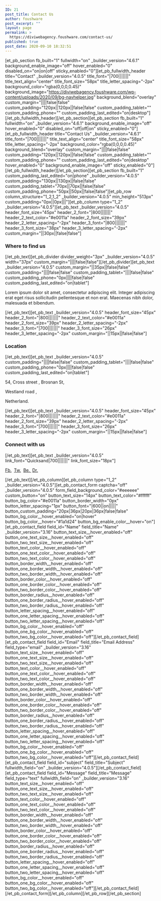 ```yaml
---
ID: 21
post_title: Contact Us
author: foushware
post_excerpt: ""
layout: page
permalink: >
  https://diviwebagency.foushware.com/contact-us/
published: true
post_date: 2020-09-10 18:32:51
---
```

[et_pb_section fb_built="1" fullwidth="on" _builder_version="4.6.1" background_enable_image="off" hover_enabled="0" disabled_on="on|on|off" sticky_enabled="0"][et_pb_fullwidth_header title="Contact" _builder_version="4.0.5" title_font="|700|||||||" title_text_align="center" title_font_size="58px" title_letter_spacing="-2px" background_color="rgba(0,0,0,0.45)" background_image="https://diviwebagency.foushware.com/wp-content/uploads/2020/09/bg-navhelper.jpg" background_blend="overlay" custom_margin="||||false|false" custom_padding="120px||120px||false|false" custom_padding_tablet="" custom_padding_phone="" custom_padding_last_edited="on|desktop"][/et_pb_fullwidth_header][/et_pb_section][et_pb_section fb_built="1" fullwidth="on" _builder_version="4.6.1" background_enable_image="off" hover_enabled="0" disabled_on="off|off|on" sticky_enabled="0"][et_pb_fullwidth_header title="Contact Us" _builder_version="4.6.1" title_font="|700|||||||" title_text_align="center" title_font_size="58px" title_letter_spacing="-2px" background_color="rgba(0,0,0,0.45)" background_blend="overlay" custom_margin="||||false|false" custom_padding="120px||120px||false|false" custom_padding_tablet="" custom_padding_phone="" custom_padding_last_edited="on|desktop" hover_enabled="0" background_enable_image="off" sticky_enabled="0"][/et_pb_fullwidth_header][/et_pb_section][et_pb_section fb_built="1" custom_padding_last_edited="on|phone" _builder_version="4.0.5" custom_padding="130px||130px||false|false" custom_padding_tablet="70px||70px||false|false" custom_padding_phone="50px||50px||false|false"][et_pb_row column_structure="1_2,1_2" _builder_version="4.0.5" min_height="513px" custom_padding="0px||0px|||"][et_pb_column type="1_2" _builder_version="4.0.5"][et_pb_text _builder_version="4.0.5" header_font_size="45px" header_2_font="|800|||||||" header_2_text_color="#e0011a" header_2_font_size="39px" header_2_letter_spacing="-2px" header_3_font="|800|||||||" header_3_font_size="38px" header_3_letter_spacing="-2px" custom_margin="||30px||false|false"]<h3><span>Where to find us</span></h3>[/et_pb_text][et_pb_divider divider_weight="3px" _builder_version="4.0.5" width="37px" custom_margin="||||false|false"][/et_pb_divider][et_pb_text _builder_version="4.0.5" custom_margin="||35px||false|false" custom_padding="||||false|false" custom_padding_tablet="||||false|false" custom_padding_phone="0px||||false|false" custom_padding_last_edited="on|tablet"]<p><span>Lorem ipsum dolor sit amet, consectetur adipiscing elit. Integer adipiscing erat eget risus sollicitudin pellentesque et non erat. Maecenas nibh dolor, malesuada et bibendum.</span></p>[/et_pb_text][et_pb_text _builder_version="4.0.5" header_font_size="45px" header_2_font="|800|||||||" header_2_text_color="#e0011a" header_2_font_size="39px" header_2_letter_spacing="-2px" header_3_font="|700|||||||" header_3_font_size="26px" header_3_letter_spacing="-2px" custom_margin="||15px||false|false"]<h3><span>Location</span></h3>[/et_pb_text][et_pb_text _builder_version="4.0.5" custom_padding="||||false|false" custom_padding_tablet="||||false|false" custom_padding_phone="0px||||false|false" custom_padding_last_edited="on|tablet"]<p>54, Cross street , Brosnan St,</p>
<p>Westland road ,</p>
<p>Netherland.</p>[/et_pb_text][et_pb_text _builder_version="4.0.5" header_font_size="45px" header_2_font="|800|||||||" header_2_text_color="#e0011a" header_2_font_size="39px" header_2_letter_spacing="-2px" header_3_font="|700|||||||" header_3_font_size="26px" header_3_letter_spacing="-2px" custom_margin="||15px||false|false"]<h3><span>Connect with us</span></h3>[/et_pb_text][et_pb_text _builder_version="4.0.5" link_font="Quicksand|700|||||||" link_font_size="18px"]<p><a href="#">Fb.</a>  <a href="#">Tw.</a>  <a href="#">Be. </a> <a href="#">Dr.</a></p>[/et_pb_text][/et_pb_column][et_pb_column type="1_2" _builder_version="4.0.5"][et_pb_contact_form captcha="off" _builder_version="4.0.5" form_field_background_color="#eeeeee" custom_button="on" button_text_size="14px" button_text_color="#ffffff" button_bg_color="#e0011a" button_border_width="0px" button_letter_spacing="1px" button_font="|600||on|||||" button_custom_padding="20px|36px|20px|36px|false|false" button_bg_color__hover_enabled="on|hover" button_bg_color__hover="#1a1d24" button_bg_enable_color__hover="on"][et_pb_contact_field field_id="Name" field_title="Name" _builder_version="3.16" button_text_size__hover_enabled="off" button_one_text_size__hover_enabled="off" button_two_text_size__hover_enabled="off" button_text_color__hover_enabled="off" button_one_text_color__hover_enabled="off" button_two_text_color__hover_enabled="off" button_border_width__hover_enabled="off" button_one_border_width__hover_enabled="off" button_two_border_width__hover_enabled="off" button_border_color__hover_enabled="off" button_one_border_color__hover_enabled="off" button_two_border_color__hover_enabled="off" button_border_radius__hover_enabled="off" button_one_border_radius__hover_enabled="off" button_two_border_radius__hover_enabled="off" button_letter_spacing__hover_enabled="off" button_one_letter_spacing__hover_enabled="off" button_two_letter_spacing__hover_enabled="off" button_bg_color__hover_enabled="off" button_one_bg_color__hover_enabled="off" button_two_bg_color__hover_enabled="off"][/et_pb_contact_field][et_pb_contact_field field_id="Email" field_title="Email Address" field_type="email" _builder_version="3.16" button_text_size__hover_enabled="off" button_one_text_size__hover_enabled="off" button_two_text_size__hover_enabled="off" button_text_color__hover_enabled="off" button_one_text_color__hover_enabled="off" button_two_text_color__hover_enabled="off" button_border_width__hover_enabled="off" button_one_border_width__hover_enabled="off" button_two_border_width__hover_enabled="off" button_border_color__hover_enabled="off" button_one_border_color__hover_enabled="off" button_two_border_color__hover_enabled="off" button_border_radius__hover_enabled="off" button_one_border_radius__hover_enabled="off" button_two_border_radius__hover_enabled="off" button_letter_spacing__hover_enabled="off" button_one_letter_spacing__hover_enabled="off" button_two_letter_spacing__hover_enabled="off" button_bg_color__hover_enabled="off" button_one_bg_color__hover_enabled="off" button_two_bg_color__hover_enabled="off"][/et_pb_contact_field][et_pb_contact_field field_id="subject" field_title="Subject" fullwidth_field="on" _builder_version="4.0.5"][/et_pb_contact_field][et_pb_contact_field field_id="Message" field_title="Message" field_type="text" fullwidth_field="on" _builder_version="3.16" button_text_size__hover_enabled="off" button_one_text_size__hover_enabled="off" button_two_text_size__hover_enabled="off" button_text_color__hover_enabled="off" button_one_text_color__hover_enabled="off" button_two_text_color__hover_enabled="off" button_border_width__hover_enabled="off" button_one_border_width__hover_enabled="off" button_two_border_width__hover_enabled="off" button_border_color__hover_enabled="off" button_one_border_color__hover_enabled="off" button_two_border_color__hover_enabled="off" button_border_radius__hover_enabled="off" button_one_border_radius__hover_enabled="off" button_two_border_radius__hover_enabled="off" button_letter_spacing__hover_enabled="off" button_one_letter_spacing__hover_enabled="off" button_two_letter_spacing__hover_enabled="off" button_bg_color__hover_enabled="off" button_one_bg_color__hover_enabled="off" button_two_bg_color__hover_enabled="off"][/et_pb_contact_field][/et_pb_contact_form][/et_pb_column][/et_pb_row][/et_pb_section]